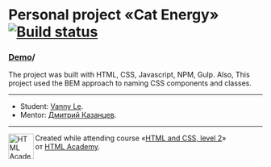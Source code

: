 # Personal project «Cat Energy» [![Build status][travis-image]][travis-url]

### [Demo](https://vannyle.github.io/cat-energy/)/

The project was built with HTML, CSS, Javascript, NPM, Gulp. Also, This project used the BEM approach to naming CSS components and classes.

--- 
* Student: [Vanny Le](https://up.htmlacademy.ru/adaptive/19/user/1163991).
* Mentor: [Дмитрий Казанцев](https://htmlacademy.ru/profile/id24186).
---

<a href="https://htmlacademy.ru/intensive/adaptive"><img align="left" width="50" height="50" alt="HTML Academy" src="https://up.htmlacademy.ru/static/img/intensive/adaptive/logo-for-github-2.png"></a>

Created while attending course «[HTML and CSS, level 2](https://htmlacademy.ru/intensive/adaptive)» от [HTML Academy](https://htmlacademy.ru).

[travis-image]: https://travis-ci.com/htmlacademy-adaptive/1163991-cat-energy-19.svg?branch=master
[travis-url]: https://travis-ci.com/htmlacademy-adaptive/1163991-cat-energy-19
[dependency-image]: https://david-dm.org/htmlacademy-adaptive/1163991-cat-energy-19/dev-status.svg?style=flat-square
[dependency-url]: https://david-dm.org/htmlacademy-adaptive/1163991-cat-energy-19?type=dev
